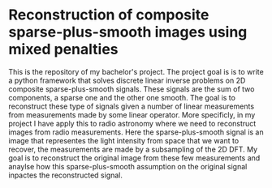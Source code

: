 # Reconstruction of composite sparse-plus-smooth images using mixed penalties
This is the repository of my bachelor's project. The project goal is is to write a python framework that solves discrete linear inverse problems on 2D composite sparse-plus-smooth signals. These signals are the sum of two components, a sparse one and the other one smooth. The goal is to reconstruct these type of signals given a number of linear measurements from measurements made by some linear operator. More specificly, in my project I have apply this to radio astronomy where we need to reconstruct images from radio measurements. Here the sparse-plus-smooth signal is an image that representes the light intensity from space that we want to recover, the measurements are made by a subsampling of the 2D DFT. My goal is to reconstruct the original image from these few measurements and anaylse how this sparse-plus-smooth assumption on the original signal inpactes the reconstructed signal.
